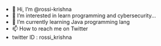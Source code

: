 - 👋 Hi, I’m @rossi-krishna
- 👀 I’m interested in learn programming and cybersecurity...
- 🌱 I’m currently learning Java programming lang
- 📫 How to reach me on Twitter
- twitter ID : rossi_krishna

<!---
rossi-krishna/rossi-krishna is a ✨ special ✨ repository because its `README.md` (this file) appears on your GitHub profile.
You can click the Preview link to take a look at your changes.
--->
